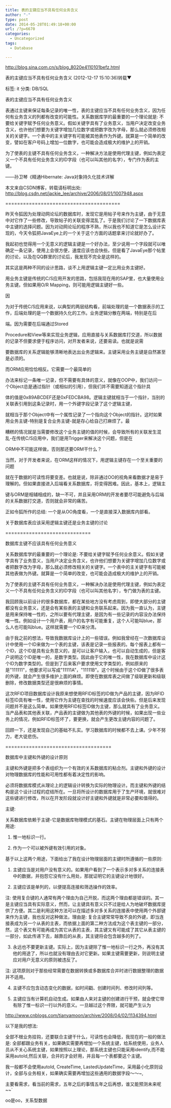 ```yaml
---
title: 表的主键应当不具有任何业务含义
author: "-"
type: post
date: 2014-05-28T01:49:18+00:00
url: /?p=6670
categories:
  - Uncategorized
tags:
  - Database

---
```

http://blog.sina.com.cn/s/blog_8020e4110101befz.html

表的主键应当不具有任何业务含义 (2012-12-17 15:10:36)转载▼
  
标签:  it 分类:  DB/SQL
  
表的主键应当不具有任何业务含义

表通过主键来保证每条记录的唯一性，表的主键应当不具有任何业务含义，因为任何有业务含义的列都有改变的可能性。关系数据库学的最重要的一个理论就是: 不要给关键字赋予任何业务意义。假如关键字具有了业务意义，当用户决定改变业务含义，也许他们想要为关键字增加几位数字或把数字改为字母，那么就必须修改相关的关键字。一个表中的主关键字有可能被其他表作为外键。就算是一个简单的改变，譬如在客户号码上增加一位数字，也可能会造成极大的维护上的开销。
  
为了使表的主键不具有任何业务含义，一种解决方法是使用代理主键，例如为表定义一个不具有任何业务含义的ID字段（也可以叫其他的名字），专门作为表的主键。
  
——孙卫琴《精通Hibernate: Java对象持久化技术详解

本文来自CSDN博客，转载请标明出处: http://blog.csdn.net/jackie_lee/archive/2006/08/01/1007948.aspx

=======================================
  
昨天令狐因为处理动网论坛的数据库时，发现它是用帖子号来作为主键，由于无意中对它作了一些修改，导致帖子的关联变得混乱了。于是我们讨论了一下数据库表中主键的选择问题。因为对动网论坛的程序不熟，所以我也不知道它是怎么设计实现的，今天令狐把JavaEye上的一个关于这个方面的话题拿来讨论就好办了。
  
我起初也觉得用一个无意义的逻辑主键是一个好办法，至少说用一个字段就可以唯确定一条记录，使用上会很方便，速度应该也会快些。但是看了JavaEye那个帖里的讨论，以及在QQ群里的讨论后，我发现不完全是这样的。
  
其实这是两种不同的设计思路，谈不上用逻辑主键一定比用业务主键好。
  
用业务主键是传统的C/S应用开发的思路，包括我现在用的SAP里，也大量使用业务主键。但如果用O/R Mapping，则可能用逻辑主键好一些。
  
因
  
为对于传统C/S应用来说，以典型的两层结构看，前端处理的是一个数据表示的工作，后端处理的是一个数据持久化的工作。业务逻辑分散在两端，特别是在后
  
端。因为需要在后端通过Stored
  
Procedure和View等来实现业务逻辑，应用直接与关系数据库打交道，所以数据的记录不但要求便于程序访问，对开发者来说，还要易读。也就是说需
  
要数据库的关系逻辑能够清晰地表达出业务逻辑来。主键采用业务主键是自然甚至是必须的。
  
而ORM应用恰恰相反。它需要一个最简单的
  
办法来标记一条唯一记录，但不需要有具体的意义，就像在OOP中，我们访问一个Object总是通过指针（或相似的引用），但我们并不需要知道这个指针具
  
体的值是0x89ABCDEF还是0xFEDCBA98。逻辑主键就相当于一个指针，当别的关联表引用到这条记录时，用一个外键字段记录了这个逻辑主键，
  
就相当于那个Object中有一个属性记录了一个指向这个Object的指针。这时如果用业务主键-特别是复合业务主键-就是存心给自己打麻烦了。最
  
糟糕的情况就是当需要修改这个业务主键的值的时候，会导致所有的关联发生混乱-在传统C/S应用中，我们是用Trigger来解决这个问题，但是在
  
ORM中不可能这样做，否则那还要ORM干什么？
  
当然，对于开发者来说，在ORM这样的情况下，用逻辑主键存在一个至关重要的问题
  
就在于数据的可读性将要变差。也就是说，除非通过OO的视角来看数据才是易于理解的。但如果直接进入后端看关系数据库，将变得困难。因此，基本上，逻辑主
  
键与ORM是相辅相成的，缺一不可，并且采用ORM的开发者要尽可能避免与后端的关系数据打交道，否则就会非常的痛苦。
  
正如令狐所作的总结: 一个是从OO角度看，一个是直接深入数据库内部看。
  
关于数据库表应该采用逻辑主键还是业务主键的讨论
  
=============================

数据库主键不应该具有任何业务意义
  
关系数据库学的最重要的一个理论是: 不要给关键字赋予任何业余意义。假如关键字具有了业务意义，当用户决定业务含义，也许他们想要为关键字增加几位数字或者把数字改为字母，那么就必须修改相关的关键字。一个表中的主关键字有可能被其他表做为外键。就算是一个简单的改变，也可能会造成极大的维护上的开销。
  
为了使表的主键不具有任何业务意义，一种解决办法是使用代理主键，例如为表定义一个不具有任何业务含义的ID字段（也可以叫其他名字），专门做为表的主键。
  
我回顾我以前设计的很多数据库，都在某些地方没有考虑周到，即使大部分的主键都没有业务意义，还是会有某些表的主键和业务联系起来。因为我一直认为，主键是用来保持唯一性的，之所以要有代理主键，是因为有一些记录的内容没办法保持唯一性。例如设计一个用户表，用户的名字有可能重复，这个人可能叫blue，那么人也可能叫blue。这样就需要一个ID来分清。
  
由于我之前的想法，导致我数据库设计上的一些错误。例如我曾经在一次数据库设计中使用一个ID来做为一个表的主键，该表是记录一些报表的。每个报表上都有一个ID，这个ID是具有业务意义的，是可以让客户输入，也可以自动生成的，但是客户说明这个ID是唯一的，是数字类型。因此由于它的唯一性，我在数据库中设计这个ID为数字类型的。但是到了后来客户要求使用文字类型的，例如原来的是"111111"，他要求可以写成"11111A"，"11111B"。这个时候由于这个ID做了很多表的外键，就会产生很多维护上面的麻烦。即使在数据库表之间做了级联更新和级联删除，修改数据类型还是很麻烦的事情。
  
这次RFID项目数据库设计我原来想使用RFID标签的ID做为产品的主键，因为RFID标签ID具有唯一性，使用它作为主键在查找的时候速度应该会快些。但是后来发现问题并不是这么简单。如果使用RFID标签ID做为主键，那么就具有了业务意义。当产品表和其他表关联，产品表的主键做为其他表的外键的时候，如果出现一些业务上的情况，例如RFID标签坏了，要更换，就会产生更改主键内容的问题了。
  
回顾一下，还是发现自己的基础不扎实。学习数据库的时候都不去上课。少年不努力，老大徒悲伤。

====================================
  
数据库中主键和外键的设计原则
  
主键和外键是把多个表组织为一个有效的关系数据库的粘合剂。主键和外键的设计对物理数据库的性能和可用性都有着决定性的影响。
  
必须将数据库模式从理论上的逻辑设计转换为实际的物理设计。而主键和外键的结构是这个设计过程的症结所在。一旦将所设计的数据库用于了生产环境，就很难对这些键进行修改，所以在开发阶段就设计好主键和外键就是非常必要和值得的。
  
主键: 
  
关系数据库依赖于主键-它是数据库物理模式的基石。主键在物理层面上只有两个用途: 
  
1. 惟一地标识一行。
  
2. 作为一个可以被外键有效引用的对象。
  
基于以上这两个用途，下面给出了我在设计物理层面的主键时所遵循的一些原则: 
  
1. 主键应当是对用户没有意义的。如果用户看到了一个表示多对多关系的连接表中的数据，并抱怨它没有什么用处，那就证明它的主键设计地很好。
  
2. 主键应该是单列的，以便提高连接和筛选操作的效率。
  
注: 使用复合键的人通常有两个理由为自己开脱，而这两个理由都是错误的。其一是主键应当具有实际意义，然而，让主键具有意义只不过是给人为地破坏数据库提供了方便。其二是利用这种方法可以在描述多对多关系的连接表中使用两个外部键来作为主键，我也反对这种做法，理由是: 复合主键常常导致不良的外键，即当连接表成为另一个从表的主表，而依据上面的第二种方法成为这个表主键的一部分，然，这个表又有可能再成为其它从表的主表，其主键又有可能成了其它从表主键的一部分，如此传递下去，越靠后的从表，其主键将会包含越多的列了。
  
3. 永远也不要更新主键。实际上，因为主键除了惟一地标识一行之外，再没有其他的用途了，所以也就没有理由去对它更新。如果主键需要更新，则说明主键应对用户无意义的原则被违反了。
  
注: 这项原则对于那些经常需要在数据转换或多数据库合并时进行数据整理的数据并不适用。
  
4. 主键不应包含动态变化的数据，如时间戳、创建时间列、修改时间列等。
  
5. 主键应当有计算机自动生成。如果由人来对主键的创建进行干预，就会使它带有除了惟一标识一行以外的意义。一旦越过这个界限，就可能产生认为
  

  
http://www.cnblogs.com/tianyamoon/archive/2008/04/02/1134394.html

以下是我的想法: 

全部不根业务挂钩，还要联合主键干什么，可读性也会降低，我现在的一般的做法是: 全部都跟业务有关，如果确实需要再增加一个系统主键，给系统使用，业务人员从不关心系统主键，如果按照以上理论，那系统主键也只能采用identify,而不能采用autoId,然后关联，合并的才会好用，并且每一个表都要这个主键。

我一般都不会使用autoId, CreateTime, LastedUpdateTime，采用最小化原则设计，全部与业务相关，如果确实需要再增加这些通用的数据字段～～~,

主要看需求，看当前的需求，五年之后的事情五年之后再想，谁又能预测未来呢~~\`

oo是oo，关系型数据